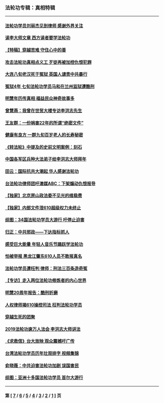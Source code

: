 ### 法轮功专辑：真相特辑
---
#### [法轮功学员刘丽杰见到律师 感谢外界关注](../../pages/nf4389/n13927012.md?04120430) 
#### [读李大师文章 西方读者要学法轮功](../../pages/nf4389/n13925142.md?04120430) 
#### [【特稿】穿越苦难 守住心中的善](../../pages/nf4389/n13784979.md?04120430) 
#### [攻击法轮功真相点义工 歹徒再被加控仇恨犯罪](../../pages/nf4389/n13601019.md?04120430) 
#### [大连八旬老汉死于冤狱 英国人谴责中共暴行](../../pages/nf4389/n13480118.md?04120430) 
#### [冤狱4年 七旬法轮功学员马和在兰州监狱遭酷刑](../../pages/nf4389/n13304688.md?04120430) 
#### [明慧年历传真相 福益民众神奇故事多](../../pages/nf4389/n13294545.md?04120430) 
#### [曾慧燕：我曾在世贸大楼专访李洪志先生](../../pages/nf4389/n12898729.md?04120430) 
#### [王友群：一份祸害22年的所谓“绝密文件”](../../pages/nf4389/n12871750.md?04120430) 
#### [健康有良方 一群九旬百岁老人的长寿秘密](../../pages/nf4389/n12847475.md?04120430) 
#### [《转法轮》中提及的史前文明案例：刻石](../../pages/nf4389/n12758577.md?04120430) 
#### [中国各军区兵种大法弟子给李洪志大师拜年](../../pages/nf4389/n12750047.md?04120430) 
#### [田云：国际抗共大潮起 华人感谢法轮功](../../pages/nf4389/n12357708.md?04120430) 
#### [台法轮功律师团吁澳媒ABC：下架煽动仇恨报导](../../pages/nf4389/n12279917.md?04120430) 
#### [【独家】北京房山政法委不见光的维稳费](../../pages/nf4389/n12031979.md?04120430) 
#### [【独家】内部文件泄610超级权力未终止](../../pages/nf4389/n12023895.md?04120430) 
#### [组图：34国法轮功学员大游行 吁停止迫害](../../pages/nf4389/n11492658.md?04120430) 
#### [归正：中共邪政——下达指标抓人](../../pages/nf4389/n11474770.md?04120430) 
#### [感受巨大能量 年轻人音乐节踊跃学法轮功](../../pages/nf4389/n11441981.md?04120430) 
#### [怕被举报 黑龙江肇东610人员不敢报真名](../../pages/nf4389/n11436499.md?04120430) 
#### [法轮功学员遭枉判 律师：刑法三百条造奇冤](../../pages/nf4389/n11433943.md?04120430) 
#### [【专访】走入两位法轮功修炼者的内心世界](../../pages/nf4389/n11415623.md?04120430) 
#### [明慧20周年报告：酷刑折磨](../../pages/nf4389/n11387954.md?04120430) 
#### [人权律师揭610操控司法 枉判法轮功学员](../../pages/nf4389/n11313370.md?04120430) 
#### [穿越生死的团聚](../../pages/nf4389/n11258922.md?04120430) 
#### [2019法轮功逾万人法会 李洪志大师讲法](../../pages/nf4389/n11265303.md?04120430) 
#### [《求救信》台大放映 观众震撼吁广传](../../pages/nf4389/n10922251.md?04120430) 
#### [台湾法轮功学员历年壮观排字 视频集锦](../../pages/nf4389/n10878789.md?04120430) 
#### [俞晓薇：中共迫害法轮功加剧 误国害民](../../pages/nf4389/n10859260.md?04120430) 
#### [组图：亚洲十多国法轮功学员 首尔大游行](../../pages/nf4389/n10781149.md?04120430) 

---
#### 第 [ [7](./7.md?04120430) / [6](./6.md?04120430) / [5](./5.md?04120430) / [4](./4.md?04120430) / [3](./3.md?04120430) / [2](./2.md?04120430) / [1](./1.md?04120430) ] 页

